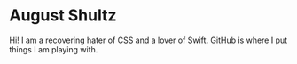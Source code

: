 # August Shultz

Hi! I am a recovering hater of CSS and a lover of Swift. GitHub is where I put things I am playing with.
